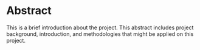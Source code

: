 # Abstract 

This is a brief introduction about the project. This abstract includes project background, introduction, and methodologies that might be applied on this project.

